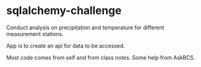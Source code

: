 # sqlalchemy-challenge

Conduct analysis on precipitation and temperature for different measurement stations.

App is to create an api for data to be accessed.

Most code comes from self and from class notes. Some help from AskBCS.